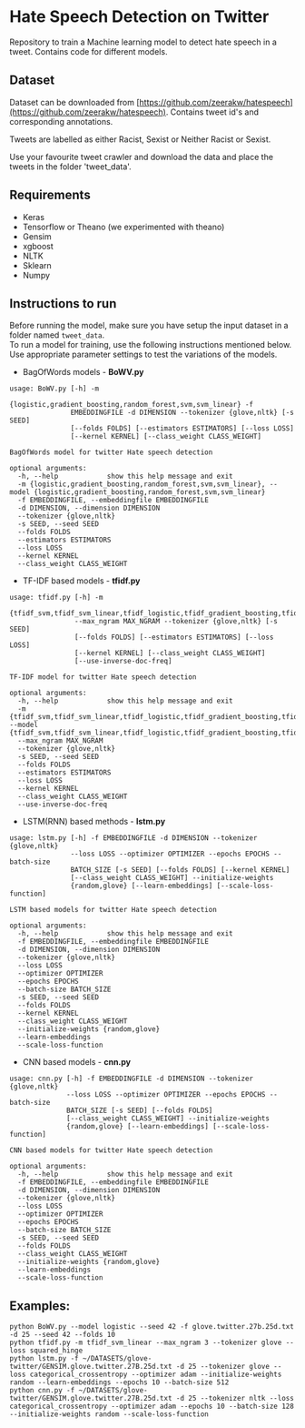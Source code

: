# Hate Speech Detection on Twitter

Repository to train a Machine learning model to detect hate speech in a tweet. Contains code for different models.

## Dataset

Dataset can be downloaded from [https://github.com/zeerakw/hatespeech](https://github.com/zeerakw/hatespeech). Contains tweet id's and corresponding annotations. 

Tweets are labelled as either Racist, Sexist or Neither Racist or Sexist. 

Use your favourite tweet crawler and download the data and place the tweets in the folder 'tweet_data'.


## Requirements
* Keras 
* Tensorflow or Theano (we experimented with theano)
* Gensim
* xgboost
* NLTK
* Sklearn
* Numpy

## Instructions to run

Before running the model, make sure you have setup the input dataset in a folder named `tweet_data`.   
To run a model for training, use the following instructions mentioned below. Use appropriate parameter settings to test the variations of the models.

- BagOfWords models - **BoWV.py**
```
usage: BoWV.py [-h] -m
               {logistic,gradient_boosting,random_forest,svm,svm_linear} -f
               EMBEDDINGFILE -d DIMENSION --tokenizer {glove,nltk} [-s SEED]
               [--folds FOLDS] [--estimators ESTIMATORS] [--loss LOSS]
               [--kernel KERNEL] [--class_weight CLASS_WEIGHT]

BagOfWords model for twitter Hate speech detection

optional arguments:
  -h, --help            show this help message and exit
  -m {logistic,gradient_boosting,random_forest,svm,svm_linear}, --model {logistic,gradient_boosting,random_forest,svm,svm_linear}
  -f EMBEDDINGFILE, --embeddingfile EMBEDDINGFILE
  -d DIMENSION, --dimension DIMENSION
  --tokenizer {glove,nltk}
  -s SEED, --seed SEED
  --folds FOLDS
  --estimators ESTIMATORS
  --loss LOSS
  --kernel KERNEL
  --class_weight CLASS_WEIGHT
```

- TF-IDF based models - **tfidf.py**
```
usage: tfidf.py [-h] -m
                {tfidf_svm,tfidf_svm_linear,tfidf_logistic,tfidf_gradient_boosting,tfidf_random_forest}
                --max_ngram MAX_NGRAM --tokenizer {glove,nltk} [-s SEED]
                [--folds FOLDS] [--estimators ESTIMATORS] [--loss LOSS]
                [--kernel KERNEL] [--class_weight CLASS_WEIGHT]
                [--use-inverse-doc-freq]

TF-IDF model for twitter Hate speech detection

optional arguments:
  -h, --help            show this help message and exit
  -m {tfidf_svm,tfidf_svm_linear,tfidf_logistic,tfidf_gradient_boosting,tfidf_random_forest}, --model {tfidf_svm,tfidf_svm_linear,tfidf_logistic,tfidf_gradient_boosting,tfidf_random_forest}
  --max_ngram MAX_NGRAM
  --tokenizer {glove,nltk}
  -s SEED, --seed SEED
  --folds FOLDS
  --estimators ESTIMATORS
  --loss LOSS
  --kernel KERNEL
  --class_weight CLASS_WEIGHT
  --use-inverse-doc-freq
```

- LSTM(RNN) based methods - **lstm.py**
```
usage: lstm.py [-h] -f EMBEDDINGFILE -d DIMENSION --tokenizer {glove,nltk}
               --loss LOSS --optimizer OPTIMIZER --epochs EPOCHS --batch-size
               BATCH_SIZE [-s SEED] [--folds FOLDS] [--kernel KERNEL]
               [--class_weight CLASS_WEIGHT] --initialize-weights
               {random,glove} [--learn-embeddings] [--scale-loss-function]

LSTM based models for twitter Hate speech detection

optional arguments:
  -h, --help            show this help message and exit
  -f EMBEDDINGFILE, --embeddingfile EMBEDDINGFILE
  -d DIMENSION, --dimension DIMENSION
  --tokenizer {glove,nltk}
  --loss LOSS
  --optimizer OPTIMIZER
  --epochs EPOCHS
  --batch-size BATCH_SIZE
  -s SEED, --seed SEED
  --folds FOLDS
  --kernel KERNEL
  --class_weight CLASS_WEIGHT
  --initialize-weights {random,glove}
  --learn-embeddings
  --scale-loss-function
```

- CNN based models - **cnn.py**
```
usage: cnn.py [-h] -f EMBEDDINGFILE -d DIMENSION --tokenizer {glove,nltk}
              --loss LOSS --optimizer OPTIMIZER --epochs EPOCHS --batch-size
              BATCH_SIZE [-s SEED] [--folds FOLDS]
              [--class_weight CLASS_WEIGHT] --initialize-weights
              {random,glove} [--learn-embeddings] [--scale-loss-function]

CNN based models for twitter Hate speech detection

optional arguments:
  -h, --help            show this help message and exit
  -f EMBEDDINGFILE, --embeddingfile EMBEDDINGFILE
  -d DIMENSION, --dimension DIMENSION
  --tokenizer {glove,nltk}
  --loss LOSS
  --optimizer OPTIMIZER
  --epochs EPOCHS
  --batch-size BATCH_SIZE
  -s SEED, --seed SEED
  --folds FOLDS
  --class_weight CLASS_WEIGHT
  --initialize-weights {random,glove}
  --learn-embeddings
  --scale-loss-function
```



## Examples:
```
python BoWV.py --model logistic --seed 42 -f glove.twitter.27b.25d.txt -d 25 --seed 42 --folds 10
python tfidf.py -m tfidf_svm_linear --max_ngram 3 --tokenizer glove --loss squared_hinge
python lstm.py -f ~/DATASETS/glove-twitter/GENSIM.glove.twitter.27B.25d.txt -d 25 --tokenizer glove --loss categorical_crossentropy --optimizer adam --initialize-weights random --learn-embeddings --epochs 10 --batch-size 512
python cnn.py -f ~/DATASETS/glove-twitter/GENSIM.glove.twitter.27B.25d.txt -d 25 --tokenizer nltk --loss categorical_crossentropy --optimizer adam --epochs 10 --batch-size 128 --initialize-weights random --scale-loss-function

```
